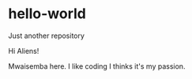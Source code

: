# hello-world
Just another repository

Hi Aliens!

Mwaisemba here. I like coding
I thinks it's my passion.
